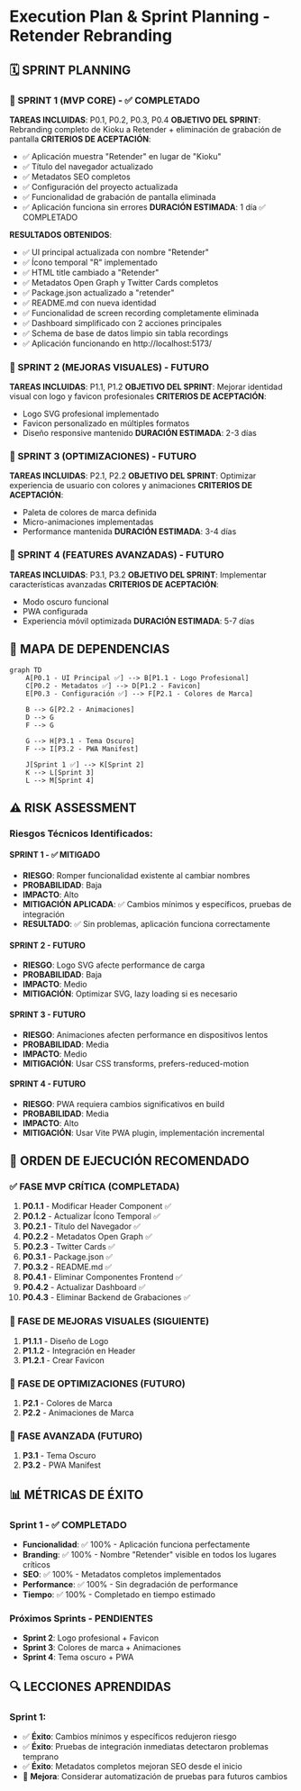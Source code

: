 # Execution Plan & Sprint Planning - Retender Rebranding

## 🗓️ SPRINT PLANNING

### 📅 SPRINT 1 (MVP CORE) - ✅ COMPLETADO
**TAREAS INCLUIDAS**: P0.1, P0.2, P0.3, P0.4
**OBJETIVO DEL SPRINT**: Rebranding completo de Kioku a Retender + eliminación de grabación de pantalla
**CRITERIOS DE ACEPTACIÓN**:
- ✅ Aplicación muestra "Retender" en lugar de "Kioku"
- ✅ Título del navegador actualizado
- ✅ Metadatos SEO completos
- ✅ Configuración del proyecto actualizada
- ✅ Funcionalidad de grabación de pantalla eliminada
- ✅ Aplicación funciona sin errores
**DURACIÓN ESTIMADA**: 1 día ✅ COMPLETADO

**RESULTADOS OBTENIDOS**:
- ✅ UI principal actualizada con nombre "Retender"
- ✅ Ícono temporal "R" implementado
- ✅ HTML title cambiado a "Retender"
- ✅ Metadatos Open Graph y Twitter Cards completos
- ✅ Package.json actualizado a "retender"
- ✅ README.md con nueva identidad
- ✅ Funcionalidad de screen recording completamente eliminada
- ✅ Dashboard simplificado con 2 acciones principales
- ✅ Schema de base de datos limpio sin tabla recordings
- ✅ Aplicación funcionando en http://localhost:5173/

### 📅 SPRINT 2 (MEJORAS VISUALES) - FUTURO
**TAREAS INCLUIDAS**: P1.1, P1.2
**OBJETIVO DEL SPRINT**: Mejorar identidad visual con logo y favicon profesionales
**CRITERIOS DE ACEPTACIÓN**: 
- Logo SVG profesional implementado
- Favicon personalizado en múltiples formatos
- Diseño responsive mantenido
**DURACIÓN ESTIMADA**: 2-3 días

### 📅 SPRINT 3 (OPTIMIZACIONES) - FUTURO
**TAREAS INCLUIDAS**: P2.1, P2.2
**OBJETIVO DEL SPRINT**: Optimizar experiencia de usuario con colores y animaciones
**CRITERIOS DE ACEPTACIÓN**:
- Paleta de colores de marca definida
- Micro-animaciones implementadas
- Performance mantenida
**DURACIÓN ESTIMADA**: 3-4 días

### 📅 SPRINT 4 (FEATURES AVANZADAS) - FUTURO
**TAREAS INCLUIDAS**: P3.1, P3.2
**OBJETIVO DEL SPRINT**: Implementar características avanzadas
**CRITERIOS DE ACEPTACIÓN**:
- Modo oscuro funcional
- PWA configurada
- Experiencia móvil optimizada
**DURACIÓN ESTIMADA**: 5-7 días

## 🔄 MAPA DE DEPENDENCIAS

```mermaid
graph TD
    A[P0.1 - UI Principal ✅] --> B[P1.1 - Logo Profesional]
    C[P0.2 - Metadatos ✅] --> D[P1.2 - Favicon]
    E[P0.3 - Configuración ✅] --> F[P2.1 - Colores de Marca]
    
    B --> G[P2.2 - Animaciones]
    D --> G
    F --> G
    
    G --> H[P3.1 - Tema Oscuro]
    F --> I[P3.2 - PWA Manifest]
    
    J[Sprint 1 ✅] --> K[Sprint 2]
    K --> L[Sprint 3]
    L --> M[Sprint 4]
```

## ⚠️ RISK ASSESSMENT

### Riesgos Técnicos Identificados:

#### **SPRINT 1 - ✅ MITIGADO**
- **RIESGO**: Romper funcionalidad existente al cambiar nombres
- **PROBABILIDAD**: Baja
- **IMPACTO**: Alto
- **MITIGACIÓN APLICADA**: ✅ Cambios mínimos y específicos, pruebas de integración
- **RESULTADO**: ✅ Sin problemas, aplicación funciona correctamente

#### **SPRINT 2 - FUTURO**
- **RIESGO**: Logo SVG afecte performance de carga
- **PROBABILIDAD**: Baja
- **IMPACTO**: Medio
- **MITIGACIÓN**: Optimizar SVG, lazy loading si es necesario

#### **SPRINT 3 - FUTURO**
- **RIESGO**: Animaciones afecten performance en dispositivos lentos
- **PROBABILIDAD**: Media
- **IMPACTO**: Medio
- **MITIGACIÓN**: Usar CSS transforms, prefers-reduced-motion

#### **SPRINT 4 - FUTURO**
- **RIESGO**: PWA requiera cambios significativos en build
- **PROBABILIDAD**: Media
- **IMPACTO**: Alto
- **MITIGACIÓN**: Usar Vite PWA plugin, implementación incremental

## 🎯 ORDEN DE EJECUCIÓN RECOMENDADO

### ✅ FASE MVP CRÍTICA (COMPLETADA)
1. **P0.1.1** - Modificar Header Component ✅
2. **P0.1.2** - Actualizar Ícono Temporal ✅
3. **P0.2.1** - Título del Navegador ✅
4. **P0.2.2** - Metadatos Open Graph ✅
5. **P0.2.3** - Twitter Cards ✅
6. **P0.3.1** - Package.json ✅
7. **P0.3.2** - README.md ✅
8. **P0.4.1** - Eliminar Componentes Frontend ✅
9. **P0.4.2** - Actualizar Dashboard ✅
10. **P0.4.3** - Eliminar Backend de Grabaciones ✅

### 🔄 FASE DE MEJORAS VISUALES (SIGUIENTE)
1. **P1.1.1** - Diseño de Logo
2. **P1.1.2** - Integración en Header
3. **P1.2.1** - Crear Favicon

### 🎨 FASE DE OPTIMIZACIONES (FUTURO)
1. **P2.1** - Colores de Marca
2. **P2.2** - Animaciones de Marca

### 🚀 FASE AVANZADA (FUTURO)
1. **P3.1** - Tema Oscuro
2. **P3.2** - PWA Manifest

## 📊 MÉTRICAS DE ÉXITO

### Sprint 1 - ✅ COMPLETADO
- **Funcionalidad**: ✅ 100% - Aplicación funciona perfectamente
- **Branding**: ✅ 100% - Nombre "Retender" visible en todos los lugares críticos
- **SEO**: ✅ 100% - Metadatos completos implementados
- **Performance**: ✅ 100% - Sin degradación de performance
- **Tiempo**: ✅ 100% - Completado en tiempo estimado

### Próximos Sprints - PENDIENTES
- **Sprint 2**: Logo profesional + Favicon
- **Sprint 3**: Colores de marca + Animaciones
- **Sprint 4**: Tema oscuro + PWA

## 🔍 LECCIONES APRENDIDAS

### Sprint 1:
- ✅ **Éxito**: Cambios mínimos y específicos redujeron riesgo
- ✅ **Éxito**: Pruebas de integración inmediatas detectaron problemas temprano
- ✅ **Éxito**: Metadatos completos mejoran SEO desde el inicio
- 📝 **Mejora**: Considerar automatización de pruebas para futuros cambios
